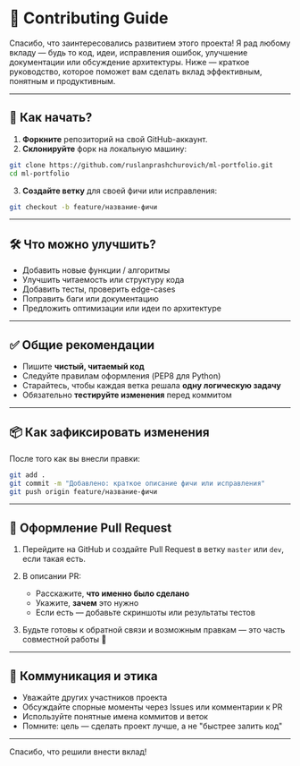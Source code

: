 # 🤝 Contributing Guide

Спасибо, что заинтересовались развитием этого проекта! Я рад любому вкладу — будь то код, идеи, исправления ошибок, улучшение документации или обсуждение архитектуры. Ниже — краткое руководство, которое поможет вам сделать вклад эффективным, понятным и продуктивным.

---

## 🚀 Как начать?

1. **Форкните** репозиторий на свой GitHub-аккаунт.
2. **Склонируйте** форк на локальную машину:

```bash
git clone https://github.com/ruslanprashchurovich/ml-portfolio.git
cd ml-portfolio
```

3. **Создайте ветку** для своей фичи или исправления:

```bash
git checkout -b feature/название-фичи
```

---

## 🛠 Что можно улучшить?

- Добавить новые функции / алгоритмы
- Улучшить читаемость или структуру кода
- Добавить тесты, проверить edge-cases
- Поправить баги или документацию
- Предложить оптимизации или идеи по архитектуре

---

## ✅ Общие рекомендации

- Пишите **чистый, читаемый код**
- Следуйте правилам оформления (PEP8 для Python)
- Старайтесь, чтобы каждая ветка решала **одну логическую задачу**
- Обязательно **тестируйте изменения** перед коммитом

---

## 📦 Как зафиксировать изменения

После того как вы внесли правки:

```bash
git add .
git commit -m "Добавлено: краткое описание фичи или исправления"
git push origin feature/название-фичи
```

---

## 🔄 Оформление Pull Request

1. Перейдите на GitHub и создайте Pull Request в ветку `master` или `dev`, если такая есть.
2. В описании PR:

   - Расскажите, **что именно было сделано**
   - Укажите, **зачем** это нужно
   - Если есть — добавьте скриншоты или результаты тестов

3. Будьте готовы к обратной связи и возможным правкам — это часть совместной работы 🙂

---

## 💬 Коммуникация и этика

- Уважайте других участников проекта
- Обсуждайте спорные моменты через Issues или комментарии к PR
- Используйте понятные имена коммитов и веток
- Помните: цель — сделать проект лучше, а не "быстрее залить код"

---

Спасибо, что решили внести вклад!
